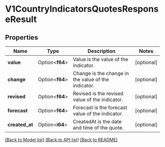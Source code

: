 # V1CountryIndicatorsQuotesResponseResult

## Properties

Name | Type | Description | Notes
------------ | ------------- | ------------- | -------------
**value** | Option<**f64**> | Value is the value of the indicator. | [optional]
**change** | Option<**f64**> | Change is the change in the value of the indicator. | [optional]
**revised** | Option<**f64**> | Revised is the revised value of the indicator. | [optional]
**forecast** | Option<**f64**> | Forecast is the forecast value of the indicator. | [optional]
**created_at** | Option<**i64**> | CreatedAt is the date and time of the quote. | [optional]

[[Back to Model list]](../README.md#documentation-for-models) [[Back to API list]](../README.md#documentation-for-api-endpoints) [[Back to README]](../README.md)



